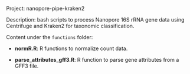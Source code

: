 Project: nanopore-pipe-kraken2

Description: bash scripts to process Nanopore 16S rRNA gene data using Centrifuge and Kraken2 for taxonomic classification. 

Content under the `functions` folder: 

   + **normR.R**: R functions to normalize count data.

   + **parse_attributes_gff3.R**: R function to parse gene attributes from a GFF3 file.
